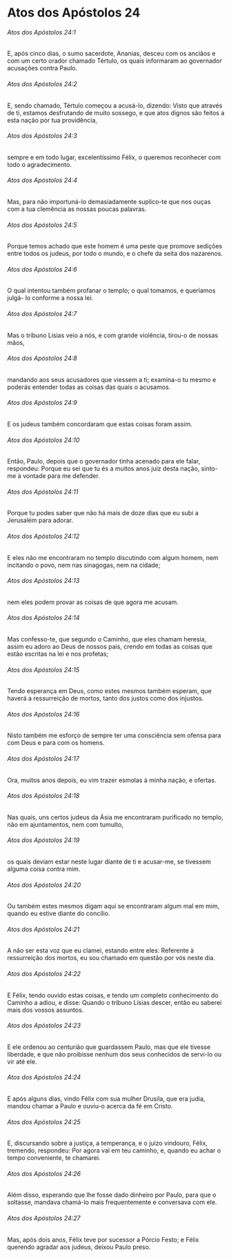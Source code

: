 # Atos dos Apóstolos 24

###### Atos dos Apóstolos 24:1

E, após cinco dias, o sumo sacerdote, Ananias, desceu com os anciãos e com um certo orador chamado Tértulo, os quais informaram ao governador acusações contra Paulo.

###### Atos dos Apóstolos 24:2

E, sendo chamado, Tértulo começou a acusá-lo, dizendo: Visto que através de ti, estamos desfrutando de muito sossego, e que atos dignos são feitos a esta nação por tua providência,

###### Atos dos Apóstolos 24:3

sempre e em todo lugar, excelentíssimo Félix, o queremos reconhecer com todo o agradecimento.

###### Atos dos Apóstolos 24:4

Mas, para não importuná-lo demasiadamente suplico-te que nos ouças com a tua clemência as nossas poucas palavras.

###### Atos dos Apóstolos 24:5

Porque temos achado que este homem é uma peste que promove sedições entre todos os judeus, por todo o mundo, e o chefe da seita dos nazarenos.

###### Atos dos Apóstolos 24:6

O qual intentou também profanar o templo; o qual tomamos, e queríamos julgá- lo conforme a nossa lei.

###### Atos dos Apóstolos 24:7

Mas o tribuno Lísias veio a nós, e com grande violência, tirou-o de nossas mãos,

###### Atos dos Apóstolos 24:8

mandando aos seus acusadores que viessem a ti; examina-o tu mesmo e poderás entender todas as coisas das quais o acusamos.

###### Atos dos Apóstolos 24:9

E os judeus também concordaram que estas coisas foram assim.

###### Atos dos Apóstolos 24:10

Então, Paulo, depois que o governador tinha acenado para ele falar, respondeu: Porque eu sei que tu és a muitos anos juiz desta nação, sinto-me à vontade para me defender.

###### Atos dos Apóstolos 24:11

Porque tu podes saber que não há mais de doze dias que eu subi a Jerusalém para adorar.

###### Atos dos Apóstolos 24:12

E eles não me encontraram no templo discutindo com algum homem, nem incitando o povo, nem nas sinagogas, nem na cidade;

###### Atos dos Apóstolos 24:13

nem eles podem provar as coisas de que agora me acusam.

###### Atos dos Apóstolos 24:14

Mas confesso-te, que segundo o Caminho, que eles chamam heresia, assim eu adoro ao Deus de nossos pais, crendo em todas as coisas que estão escritas na lei e nos profetas;

###### Atos dos Apóstolos 24:15

Tendo esperança em Deus, como estes mesmos também esperam, que haverá a ressurreição de mortos, tanto dos justos como dos injustos.

###### Atos dos Apóstolos 24:16

Nisto também me esforço de sempre ter uma consciência sem ofensa para com Deus e para com os homens.

###### Atos dos Apóstolos 24:17

Ora, muitos anos depois, eu vim trazer esmolas à minha nação, e ofertas.

###### Atos dos Apóstolos 24:18

Nas quais, uns certos judeus da Ásia me encontraram purificado no templo, não em ajuntamentos, nem com tumulto,

###### Atos dos Apóstolos 24:19

os quais deviam estar neste lugar diante de ti e acusar-me, se tivessem alguma coisa contra mim.

###### Atos dos Apóstolos 24:20

Ou também estes mesmos digam aqui se encontraram algum mal em mim, quando eu estive diante do concílio.

###### Atos dos Apóstolos 24:21

A não ser esta voz que eu clamei, estando entre eles: Referente à ressurreição dos mortos, eu sou chamado em questão por vós neste dia.

###### Atos dos Apóstolos 24:22

E Félix, tendo ouvido estas coisas, e tendo um completo conhecimento do Caminho a adiou, e disse: Quando o tribuno Lísias descer, então eu saberei mais dos vossos assuntos.

###### Atos dos Apóstolos 24:23

E ele ordenou ao centurião que guardassem Paulo, mas que ele tivesse liberdade, e que não proibisse nenhum dos seus conhecidos de servi-lo ou vir até ele.

###### Atos dos Apóstolos 24:24

E após alguns dias, vindo Félix com sua mulher Drusila, que era judia, mandou chamar a Paulo e ouviu-o acerca da fé em Cristo.

###### Atos dos Apóstolos 24:25

E, discursando sobre a justiça, a temperança, e o juízo vindouro, Félix, tremendo, respondeu: Por agora vai em teu caminho, e, quando eu achar o tempo conveniente, te chamarei.

###### Atos dos Apóstolos 24:26

Além disso, esperando que lhe fosse dado dinheiro por Paulo, para que o soltasse, mandava chamá-lo mais frequentemente e conversava com ele.

###### Atos dos Apóstolos 24:27

Mas, após dois anos, Félix teve por sucessor a Pórcio Festo; e Félix querendo agradar aos judeus, deixou Paulo preso.

